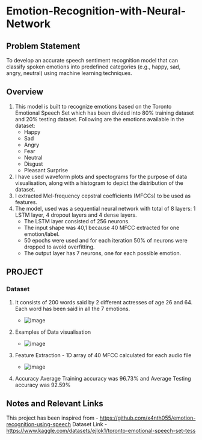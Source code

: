 # Emotion-Recognition-with-Neural-Network

## Problem Statement
To develop an accurate speech sentiment recognition model that can classify spoken emotions into predefined categories (e.g., happy, sad, angry, neutral) using machine learning techniques.

## Overview 
1. This model is built to recognize emotions based on  the Toronto Emotional Speech Set which has been divided into 80% training dataset and 20% testing dataset. Following are the emotions available in the dataset:
   - Happy
   - Sad
   - Angry
   - Fear
   - Neutral
   - Disgust
   - Pleasant Surprise  
2. I have used waveform plots and spectograms for the purpose of data visualisation, along with a histogram to depict the distribution of the dataset.
3. I extracted Mel-frequency cepstral coefficients (MFCCs) to be used as features.
4. The model,  used was a sequential neural network with total of 8 layers: 1 LSTM layer, 4 dropout layers and 4 dense layers.
   - The LSTM layer consisted of 256 neurons.
   - The input shape was 40,1 because 40 MFCC extracted for one emotion/label.
   - 50 epochs were used and for each iteration 50% of neurons were dropped to avoid overfitting.
   - The output layer has 7 neurons, one for each possible emotion.
  
## PROJECT 
### Dataset 
1. It consists of 200 words said by 2 different actresses of age 26 and 64. Each word has been said in all the 7 emotions.
   - ![image](https://github.com/user-attachments/assets/4a91ca60-4cc6-451d-8520-e2f4a204b097)

2. Examples of Data visualisation
   - ![image](https://github.com/user-attachments/assets/d18a1809-bc20-4558-b886-a3c42ea81cfd)

3. Feature Extraction - 1D array of 40 MFCC calculated for each audio file
   - ![image](https://github.com/user-attachments/assets/76f54820-925f-44ac-9d9e-260f1573ea43)
   
4. Accuracy
   Average Training accuracy was 96.73% and Average Testing accuracy was 92.59%
   


## Notes and Relevant Links
 This project has been inspired from - https://github.com/x4nth055/emotion-recognition-using-speech
 Dataset Link - https://www.kaggle.com/datasets/ejlok1/toronto-emotional-speech-set-tess
